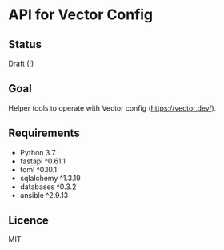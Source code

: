 # API for Vector Config #

## Status ##
Draft (!)

## Goal ##
Helper tools to operate with Vector config (https://vector.dev/).

## Requirements ##

* Python 3.7
* fastapi ^0.61.1
* toml ^0.10.1
* sqlalchemy ^1.3.19
* databases ^0.3.2
* ansible ^2.9.13

## Licence ##
MIT

